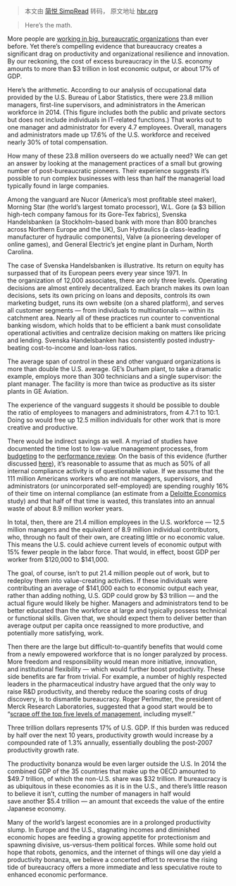 > 本文由 [简悦 SimpRead](http://ksria.com/simpread/) 转码， 原文地址 [hbr.org](https://hbr.org/2016/09/excess-management-is-costing-the-us-3-trillion-per-year)

> Here’s the math.

More people are [working in big, bureaucratic organizations](https://hbr.org/2016/07/more-of-us-are-working-in-big-bureaucratic-organizations-than-ever-before) than ever before. Yet there’s compelling evidence that bureaucracy creates a significant drag on productivity and organizational resilience and innovation. By our reckoning, the cost of excess bureaucracy in the U.S. economy amounts to more than $3 trillion in lost economic output, or about 17% of GDP.

Here’s the arithmetic. According to our analysis of occupational data provided by the U.S. Bureau of Labor Statistics, there were 23.8 million managers, first-line supervisors, and administrators in the American workforce in 2014. (This figure includes both the public and private sectors but does not include individuals in IT-related functions.) That works out to one manager and administrator for every 4.7 employees. Overall, managers and administrators made up 17.6% of the U.S. workforce and received nearly 30% of total compensation.

How many of these 23.8 million overseers do we actually need? We can get an answer by looking at the management practices of a small but growing number of post-bureaucratic pioneers. Their experience suggests it’s possible to run complex businesses with less than half the managerial load typically found in large companies.

Among the vanguard are Nucor (America’s most profitable steel maker), Morning Star (the world’s largest tomato processor), W.L. Gore (a $3 billion high-tech company famous for its Gore-Tex fabrics), Svenska Handelsbanken (a Stockholm-based bank with more than 800 branches across Northern Europe and the UK), Sun Hydraulics (a class-leading manufacturer of hydraulic components), Valve (a pioneering developer of online games), and General Electric’s jet engine plant in Durham, North Carolina.

The case of Svenska Handelsbanken is illustrative. Its return on equity has surpassed that of its European peers every year since 1971. In the organization of 12,000 associates, there are only three levels. Operating decisions are almost entirely decentralized. Each branch makes its own loan decisions, sets its own pricing on loans and deposits, controls its own marketing budget, runs its own website (on a shared platform), and serves all customer segments — from individuals to multinationals — within its catchment area. Nearly all of these practices run counter to conventional banking wisdom, which holds that to be efficient a bank must consolidate operational activities and centralize decision making on matters like pricing and lending. Svenska Handelsbanken has consistently posted industry-beating cost-to-income and loan-loss ratios.

The average span of control in these and other vanguard organizations is more than double the U.S. average. GE’s Durham plant, to take a dramatic example, employs more than 300 technicians and a single supervisor: the plant manager. The facility is more than twice as productive as its sister plants in GE Aviation.

The experience of the vanguard suggests it should be possible to double the ratio of employees to managers and administrators, from 4.7:1 to 10:1. Doing so would free up 12.5 million individuals for other work that is more creative and productive.

There would be indirect savings as well. A myriad of studies have documented the time lost to low-value management processes, from [budgeting](http://www.wsj.com/articles/SB10001424127887323873904578571810482331202) to the [performance review](https://www.shrm.org/resourcesandtools/hr-topics/employee-relations/pages/performance-reviews-are-dead.aspx). On the basis of this evidence (further discussed [here](http://www.garyhamel.com/blog/3-trillion)), it’s reasonable to assume that as much as 50% of all internal compliance activity is of questionable value. If we assume that the 111 million Americans workers who are not managers, supervisors, and administrators (or unincorporated self-employed) are spending roughly 16% of their time on internal compliance (an estimate from a [Deloitte Economics](http://www2.deloitte.com/au/en/pages/building-lucky-country/articles/get-out-of-your-own-way.html) study) and that half of that time is wasted, this translates into an annual waste of about 8.9 million worker years.

In total, then, there are 21.4 million employees in the U.S. workforce — 12.5 million managers and the equivalent of 8.9 million individual contributors, who, through no fault of their own, are creating little or no economic value. This means the U.S. could achieve current levels of economic output with 15% fewer people in the labor force. That would, in effect, boost GDP per worker from $120,000 to $141,000.

The goal, of course, isn’t to put 21.4 million people out of work, but to redeploy them into value-creating activities. If these individuals were contributing an average of $141,000 each to economic output each year, rather than adding nothing, U.S. GDP could grow by $3 trillion — and the actual figure would likely be higher. Managers and administrators tend to be better educated than the workforce at large and typically possess technical or functional skills. Given that, we should expect them to deliver better than average output per capita once reassigned to more productive, and potentially more satisfying, work.

Then there are the large but difficult-to-quantify benefits that would come from a newly empowered workforce that is no longer paralyzed by process. More freedom and responsibility would mean more initiative, innovation, and institutional flexibility — which would further boost productivity. These side benefits are far from trivial. For example, a number of highly respected leaders in the pharmaceutical industry have argued that the only way to raise R&D productivity, and thereby reduce the soaring costs of drug discovery, is to dismantle bureaucracy. Roger Perlmutter, the president of Merck Research Laboratories, suggested that a good start would be to “[scrape off the top five levels of management](http://www.forbes.com/sites/matthewherper/2013/09/19/merck-rd-head-bets-slashing-bureaucracy-will-unlock-innovation/#55d787bd1c8a), including myself.”

Three trillion dollars represents 17% of U.S. GDP. If this burden was reduced by half over the next 10 years, productivity growth would increase by a compounded rate of 1.3% annually, essentially doubling the post-2007 productivity growth rate.

The productivity bonanza would be even larger outside the U.S. In 2014 the combined GDP of the 35 countries that make up the OECD amounted to $49.7 trillion, of which the non-U.S. share was $32 trillion. If bureaucracy is as ubiquitous in these economies as it is in the U.S., and there’s little reason to believe it isn’t, cutting the number of managers in half would save another $5.4 trillion — an amount that exceeds the value of the entire Japanese economy.

Many of the world’s largest economies are in a prolonged productivity slump. In Europe and the U.S., stagnating incomes and diminished economic hopes are feeding a growing appetite for protectionism and spawning divisive, us-versus-them political forces. While some hold out hope that robots, genomics, and the internet of things will one day yield a productivity bonanza, we believe a concerted effort to reverse the rising tide of bureaucracy offers a more immediate and less speculative route to enhanced economic performance.